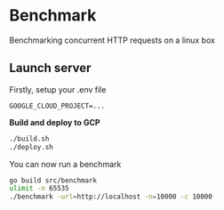 # Benchmark

Benchmarking concurrent HTTP requests on a linux box

## Launch server

Firstly, setup your .env file

```
GOOGLE_CLOUD_PROJECT=...
```

**Build and deploy to GCP**

```bash
./build.sh
./deploy.sh
```

You can now run a benchmark

```bash
go build src/benchmark
ulimit -n 65535
./benchmark -url=http://localhost -n=10000 -c 10000
```
